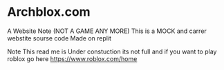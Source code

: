 # Archblox.com
A Website Note (NOT A GAME ANY MORE)
This is a MOCK and carrer webstite sourse code
Made on replit




Note This read me is Under constuction its not full and if you want to play roblox go here https://www.roblox.com/home
